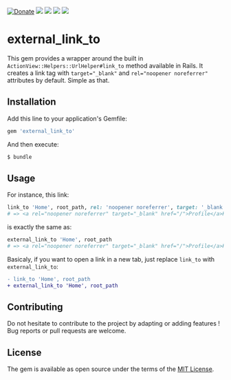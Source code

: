 [![Donate](https://img.shields.io/badge/Donate-PayPal-green.svg)](https://www.paypal.me/guillaumebriday)
![](https://github.com/guillaumebriday/external_link_to/workflows/Lint/badge.svg)
[![](https://img.shields.io/gem/dt/external_link_to.svg)](https://rubygems.org/gems/external_link_to)
[![](https://img.shields.io/gem/v/external_link_to.svg)](https://rubygems.org/gems/external_link_to)
[![](https://img.shields.io/github/license/guillaumebriday/external_link_to.svg)](https://github.com/guillaumebriday/external_link_to)

# external_link_to

This gem provides a wrapper around the built in `ActionView::Helpers::UrlHelper#link_to` method available in Rails.
It creates a link tag with `target="_blank"` and `rel="noopener noreferrer"` attributes by default. Simple as that.

## Installation

Add this line to your application's Gemfile:

```ruby
gem 'external_link_to'
```

And then execute:
```bash
$ bundle
```

## Usage

For instance, this link: 
```ruby
link_to 'Home', root_path, rel: 'noopener noreferrer', target: '_blank'
# => <a rel="noopener noreferrer" target="_blank" href="/">Profile</a>Home
```

is exactly the same as:
```ruby
external_link_to 'Home', root_path
# => <a rel="noopener noreferrer" target="_blank" href="/">Profile</a>Home
```

Basicaly, if you want to open a link in a new tab, just replace `link_to` with `external_link_to`:

```diff
- link_to 'Home', root_path
+ external_link_to 'Home', root_path
```

## Contributing

Do not hesitate to contribute to the project by adapting or adding features ! Bug reports or pull requests are welcome.

## License

The gem is available as open source under the terms of the [MIT License](https://opensource.org/licenses/MIT).
